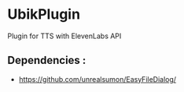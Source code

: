 # UbikPlugin
Plugin for TTS with ElevenLabs API

## Dependencies :
* https://github.com/unrealsumon/EasyFileDialog/
